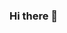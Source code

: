 ### Hi there 👋

<!--
**HaielDahan/HaielDahan** is a ✨ _special_ ✨ repository because its `README.md` (this file) appears on your GitHub profile.
## Skills & Technologies

### Programming Languages
- Python
- C
- C++
- C#
- Java

### UI Frameworks
- Django
- React

### Development Environments
- PyCharm
- Google Colab
- Visual Studio Code
- Eclipse

### Version Control
- Git


